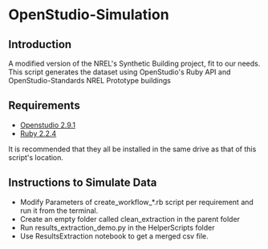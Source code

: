 # OpenStudio-Simulation

## Introduction

A modified version of the NREL's Synthetic Building project, fit to our needs. 
This script generates the dataset using OpenStudio's Ruby API and OpenStudio-Standards NREL Prototype buildings


## Requirements

- [Openstudio 2.9.1](https://github.com/NREL/OpenStudio/releases/tag/v2.9.1)
- [Ruby 2.2.4](https://github.com/oneclick/rubyinstaller/releases/download/ruby-2.2.4/rubyinstaller-2.2.4-x64.exe)

It is recommended that they all be installed in the same drive as that of this script's location. 


## Instructions to Simulate Data

- Modify Parameters of create_workflow_*.rb script per requirement and run it from the terminal. 
- Create an empty folder called clean_extraction in the parent folder
- Run results_extraction_demo.py in the HelperScripts folder
- Use ResultsExtraction notebook to get a merged csv file. 
